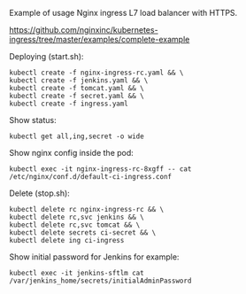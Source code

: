 Example of usage Nginx ingress L7 load balancer with HTTPS.

https://github.com/nginxinc/kubernetes-ingress/tree/master/examples/complete-example

Deploying (start.sh):
```
kubectl create -f nginx-ingress-rc.yaml && \
kubectl create -f jenkins.yaml && \
kubectl create -f tomcat.yaml && \
kubectl create -f secret.yaml && \
kubectl create -f ingress.yaml
```
Show status:
```
kubectl get all,ing,secret -o wide
```
Show nginx config inside the pod:
```
kubectl exec -it nginx-ingress-rc-8xgff -- cat /etc/nginx/conf.d/default-ci-ingress.conf
```
Delete (stop.sh):
```
kubectl delete rc nginx-ingress-rc && \
kubectl delete rc,svc jenkins && \
kubectl delete rc,svc tomcat && \
kubectl delete secrets ci-secret && \
kubectl delete ing ci-ingress
```
Show initial password for Jenkins for example:
```
kubectl exec -it jenkins-sftlm cat /var/jenkins_home/secrets/initialAdminPassword
```
